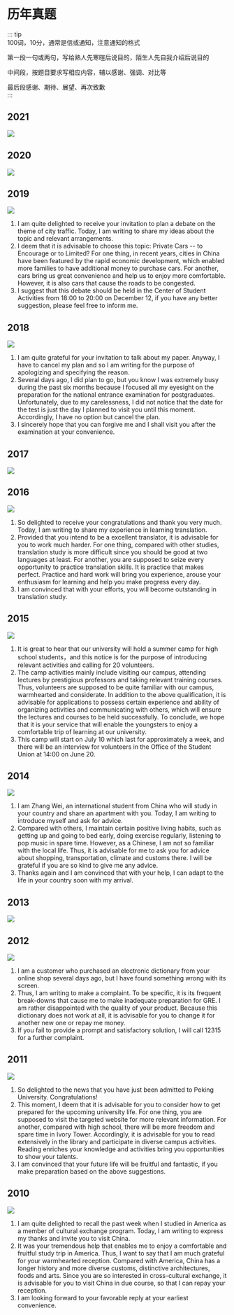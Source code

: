 # 历年真题


::: tip  
100词，10分，通常是信或通知，注意通知的格式

第一段一句或两句，写给熟人先寒暄后说目的，陌生人先自我介绍后说目的

中间段，按题目要求写相应内容，辅以感谢、强调、对比等

最后段感谢、期待、展望、再次致歉  
:::


## 2021

![](../../public/img/2021a.png)




## 2020

![](../../public/img/2020a.png)



## 2019

![](../../public/img/2019a.png)


1. I am quite delighted to receive your invitation to plan a debate on the theme of city traffic. Today, I am writing to share my ideas about the topic and relevant arrangements.
2. I deem that it is advisable to choose this topic: Private Cars -- to Encourage or to Limited? For one thing, in recent years, cities in China have been featured by the rapid economic development, which enabled more families to have additional money to purchase cars. For another, cars bring us great convenience and help us to enjoy more comfortable. However, it is also cars that cause the roads to be congested.
3. I suggest that this debate should be held in the Center of Student Activities from 18:00 to 20:00 on December 12, if you have any better suggestion, please feel free to inform me.



## 2018

![](../../public/img/2018a.png)

1. I am quite grateful for your invitation to talk about my paper. Anyway, I have to cancel my plan and so I am writing for the purpose of apologizing and specifying the reason.
2. Several days ago, I did plan to go, but you know I was extremely busy during the past six months because I focused all my eyesight on the preparation for the national entrance examination for postgraduates. Unfortunately, due to my carelessness, I did not notice that the date for the test is just the day I planned to visit you until this moment. Accordingly, I have no option but cancel the plan.
3. I sincerely hope that you can forgive me and I shall visit you after the examination at your convenience.




## 2017

![](../../public/img/2017a.png)



## 2016

![](../../public/img/2016a.png)

1. So delighted to receive your congratulations and thank you very much. Today, I am writing to share my experience in learning translation.
2. Provided that you intend to be a excellent translator, it is advisable for you to work much harder. For one thing, compared with other studies, translation study is more difficult since you should be good at two languages at least. For another, you are supposed to seize every opportunity to practice translation skills. It is practice that makes perfect. Practice and hard work will bring you experience, arouse your enthusiasm for learning and help you make progress every day.
3. I am convinced that with your efforts, you will become outstanding in translation study.


## 2015

![](../../public/img/2015a.png)

1. It is great to hear that our university will hold a summer camp for high school students，and this notice is for the purpose of introducing relevant activities and calling for 20 volunteers.
2. The camp activities mainly include visiting our campus, attending lectures by prestigious professors and taking relevant training courses. Thus, volunteers are supposed to be quite familiar with our campus, warmhearted and considerate. In addition to the above qualification, it is advisable for applications to possess certain experience and ability of organizing activities and communicating with others, which will ensure the lectures and courses to be held successfully. To conclude, we hope that it is your service that will enable the youngsters to enjoy a comfortable trip of learning at our university.
3. This camp will start on July 10 which last for approximately a week, and there will be an interview for volunteers in the Office of the Student Union at 14:00 on June 20.


## 2014

![](../../public/img/2014a.png)

1. I am Zhang Wei, an international student from China who will study in your country and share an apartment with you. Today, I am writing to introduce myself and ask for advice.
2. Compared with others, I maintain certain positive living habits, such as getting up and going to bed early, doing exercise regularly, listening to pop music in spare time. However, as a Chinese, I am not so familiar with the local life. Thus, it is advisable for me to ask you for advice about shopping, transportation, climate and customs there. I will be grateful if you are so kind to give me any advice.
3. Thanks again and I am convinced that with your help, I can adapt to the life in your country soon with my arrival.


## 2013

![](../../public/img/2013a.png)

## 2012

![](../../public/img/2012a.png)

1. I am a customer who purchased an electronic dictionary from your online shop several days ago, but I have found something wrong with its screen.
2. Thus, I am writing to make a complaint. To be specific, it is its frequent break-downs that cause me to make inadequate preparation for GRE. I am rather disappointed with the quality of your product. Because this dictionary does not work at all, it is advisable for you to change it for another new one or repay me money.
3. If you fail to provide a prompt and satisfactory solution, I will call 12315 for a further complaint.


## 2011

![](../../public/img/2011a.png)

1. So delighted to the news that you have just been admitted to Peking University. Congratulations!
2. This moment, I deem that it is advisable for you to consider how to get prepared for the upcoming university life. For one thing, you are supposed to visit the targeted website for more relevant information. For another, compared with high school, there will be more freedom and spare time in Ivory Tower. Accordingly, it is advisable for you to read extensively in the library and participate in diverse campus activities. Reading enriches your knowledge and activities bring you opportunities to show your talents.
4. I am convinced that your future life will be fruitful and fantastic, if you make preparation based on the above suggestions.

## 2010

![](../../public/img/2010a.png)

1. I am quite delighted to recall the past week when I studied in America as a member of cultural exchange program. Today, I am writing to express my thanks and invite you to visit China.
2. It was your tremendous help that enables me to enjoy a comfortable and fruitful study trip in America. Thus, I want to say that I am much grateful for your warmhearted reception. Compared with America, China has a longer history and more diverse customs, distinctive architectures, foods and arts. Since you are so interested in cross-cultural exchange, it is advisable for you to visit China in due course, so that I can repay your reception.
3. I am looking forward to your favorable reply at your earliest convenience.